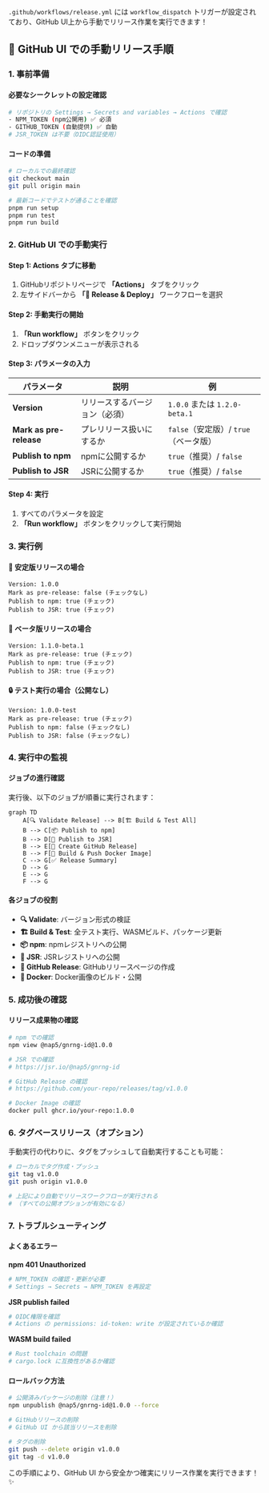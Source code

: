 `.github/workflows/release.yml` には `workflow_dispatch` トリガーが設定されており、GitHub UI上から手動でリリース作業を実行できます！

## 🚀 GitHub UI での手動リリース手順

### 1. 事前準備

#### 必要なシークレットの設定確認
```bash
# リポジトリの Settings → Secrets and variables → Actions で確認
- NPM_TOKEN (npm公開用) ✅ 必須
- GITHUB_TOKEN (自動提供) ✅ 自動
# JSR_TOKEN は不要（OIDC認証使用）
```

#### コードの準備
```bash
# ローカルでの最終確認
git checkout main
git pull origin main

# 最新コードでテストが通ることを確認
pnpm run setup
pnpm run test
pnpm run build
```

### 2. GitHub UI での手動実行

#### Step 1: Actions タブに移動
1. GitHubリポジトリページで **「Actions」** タブをクリック
2. 左サイドバーから **「🚀 Release & Deploy」** ワークフローを選択

#### Step 2: 手動実行の開始
1. **「Run workflow」** ボタンをクリック
2. ドロップダウンメニューが表示される

#### Step 3: パラメータの入力

| パラメータ | 説明 | 例 |
|------------|------|-------|
| **Version** | リリースするバージョン（必須） | `1.0.0` または `1.2.0-beta.1` |
| **Mark as pre-release** | プレリリース扱いにするか | `false`（安定版）/ `true`（ベータ版） |
| **Publish to npm** | npmに公開するか | `true`（推奨）/ `false` |
| **Publish to JSR** | JSRに公開するか | `true`（推奨）/ `false` |

#### Step 4: 実行
1. すべてのパラメータを設定
2. **「Run workflow」** ボタンをクリックして実行開始

### 3. 実行例

#### 🎯 安定版リリースの場合
```
Version: 1.0.0
Mark as pre-release: false (チェックなし)
Publish to npm: true (チェック)
Publish to JSR: true (チェック)
```

#### 🧪 ベータ版リリースの場合
```
Version: 1.1.0-beta.1
Mark as pre-release: true (チェック)
Publish to npm: true (チェック)
Publish to JSR: true (チェック)
```

#### 🔒 テスト実行の場合（公開なし）
```
Version: 1.0.0-test
Mark as pre-release: true (チェック)
Publish to npm: false (チェックなし)
Publish to JSR: false (チェックなし)
```

### 4. 実行中の監視

#### ジョブの進行確認
実行後、以下のジョブが順番に実行されます：

```mermaid
graph TD
    A[🔍 Validate Release] --> B[🏗️ Build & Test All]
    B --> C[📦 Publish to npm]
    B --> D[🦕 Publish to JSR]
    B --> E[📝 Create GitHub Release]
    B --> F[🐳 Build & Push Docker Image]
    C --> G[✅ Release Summary]
    D --> G
    E --> G
    F --> G
```

#### 各ジョブの役割
- **🔍 Validate**: バージョン形式の検証
- **🏗️ Build & Test**: 全テスト実行、WASMビルド、パッケージ更新
- **📦 npm**: npmレジストリへの公開
- **🦕 JSR**: JSRレジストリへの公開
- **📝 GitHub Release**: GitHubリリースページの作成
- **🐳 Docker**: Docker画像のビルド・公開

### 5. 成功後の確認

#### リリース成果物の確認
```bash
# npm での確認
npm view @nap5/gnrng-id@1.0.0

# JSR での確認
# https://jsr.io/@nap5/gnrng-id

# GitHub Release の確認
# https://github.com/your-repo/releases/tag/v1.0.0

# Docker Image の確認
docker pull ghcr.io/your-repo:1.0.0
```

### 6. タグベースリリース（オプション）

手動実行の代わりに、タグをプッシュして自動実行することも可能：

```bash
# ローカルでタグ作成・プッシュ
git tag v1.0.0
git push origin v1.0.0

# 上記により自動でリリースワークフローが実行される
# （すべての公開オプションが有効になる）
```

### 7. トラブルシューティング

#### よくあるエラー

**npm 401 Unauthorized**
```bash
# NPM_TOKEN の確認・更新が必要
# Settings → Secrets → NPM_TOKEN を再設定
```

**JSR publish failed**
```bash
# OIDC権限を確認
# Actions の permissions: id-token: write が設定されているか確認
```

**WASM build failed**
```bash
# Rust toolchain の問題
# cargo.lock に互換性があるか確認
```

#### ロールバック方法
```bash
# 公開済みパッケージの削除（注意！）
npm unpublish @nap5/gnrng-id@1.0.0 --force

# GitHubリリースの削除
# GitHub UI から該当リリースを削除

# タグの削除
git push --delete origin v1.0.0
git tag -d v1.0.0
```

この手順により、GitHub UI から安全かつ確実にリリース作業を実行できます！✨